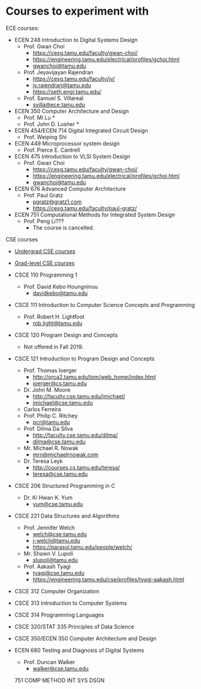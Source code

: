 #	Courses to experiment with


ECE courses:
+ ECEN 248 Introduction to Digital Systems Design
	- Prof. Gwan Choi
		* https://cesg.tamu.edu/faculty/gwan-choi/
		* https://engineering.tamu.edu/electrical/profiles/gchoi.html
		* gwanchoi@tamu.edu
	- Prof. Jeyavijayan Rajendran
		* https://cesg.tamu.edu/faculty/jv/
		* jv.rajendran@tamu.edu
		* https://seth.engr.tamu.edu/
	- Prof. Samuel S. Villareal
		* svilla@ece.tamu.edu
+ ECEN 350 Computer Architecture and Design
	- Prof. Mi Lu
		* 
	- Prof. John D. Lusher
		* 
+ ECEN 454/ECEN 714 Digital Integrated Circuit Design
	- Prof. Weiping Shi
+ ECEN 449 Microprocessor system design
	- Prof. Pierce E. Cantrell
+ ECEN 475 Introduction to VLSI System Design
	- Prof. Gwan Choi
		* https://cesg.tamu.edu/faculty/gwan-choi/
		* https://engineering.tamu.edu/electrical/profiles/gchoi.html
		* gwanchoi@tamu.edu
+ ECEN 676 Advanced Computer Architecture
	- Prof. Paul Gratz
		* pgratz@gratz1.com
		* https://cesg.tamu.edu/faculty/paul-gratz/
+ ECEN 751 Computational Methods for Integrated System Design
	- Prof. Peng Li???
		* The course is cancelled.

CSE courses
+ [Undergrad CSE courses](https://catalog.tamu.edu/undergraduate/course-descriptions/csce/)
+ [Grad-level CSE courses](https://catalog.tamu.edu/graduate/course-descriptions/csce/)
+ CSCE 110 Programming 1
	- Prof. David Kebo Houngninou
		* davidkebo@tamu.edu
+ CSCE 111 Introduction to Computer Science Concepts and Programming
	- Prof. Robert H. Lightfoot
		* rob.light@tamu.edu
+ CSCE 120 Program Design and Concepts
	- Not offered in Fall 2019.
+ CSCE 121 Introduction to Program Design and Concepts
	- Prof. Thomas Ioerger
		* http://orca2.tamu.edu/tom/web_home/index.html
		* ioerger@cs.tamu.edu
	- Dr. John M. Moore
		* http://faculty.cse.tamu.edu/jmichael/
		* jmichael@cse.tamu.edu
	- Carlos Ferreira
	- Prof. Philip C. Ritchey
		* pcr@tamu.edu
	- Prof. Dilma Da Silva
		* http://faculty.cse.tamu.edu/dilma/
		* dilma@cse.tamu.edu
	- Mr. Michael R. Nowak
		* mrn@michaelrnowak.com
	- Dr. Teresa Leyk
		* http://courses.cs.tamu.edu/teresa/
		* teresa@cse.tamu.edu
+ CSCE 206 Structured Programming in C
	- Dr. Ki Hwan K. Yum
		* yum@cse.tamu.edu
+ CSCE 221 Data Structures and Algorithms
	- Prof. Jennifer Welch
		* welch@cse.tamu.edu
		* j-welch@tamu.edu
		* https://parasol.tamu.edu/people/welch/
	- Mr. Shawn V. Lupoli
		* slupoli@tamu.edu
	- Prof. Aakash Tyagi
		* tyagi@cse.tamu.edu
		* https://engineering.tamu.edu/cse/profiles/tyagi-aakash.html
+ CSCE 312 Computer Organization
+ CSCE 313 Introduction to Computer Systems
+ CSCE 314 Programming Languages
+ CSCE 320/STAT 335 Principles of Data Science
+ CSCE 350/ECEN 350 Computer Architecture and Design











+ ECEN 680 Testing and Diagnosis of Digital Systems
	- Prof. Duncan Walker
		* walker@cse.tamu.edu

 	751	COMP METHOD INT SYS DSGN
